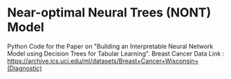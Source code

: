 # Near-optimal Neural Trees (NONT) Model
Python Code for the Paper on "Building an Interpretable Neural Network Model using Decision Trees for Tabular Learning".
Breast Cancer Data Link : https://archive.ics.uci.edu/ml/datasets/Breast+Cancer+Wisconsin+(Diagnostic)
